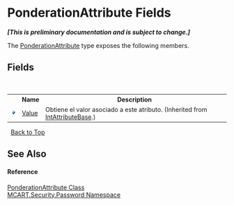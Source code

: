 # PonderationAttribute Fields
 _**\[This is preliminary documentation and is subject to change.\]**_

The <a href="e0961b2e-9924-96e7-6f63-1edaa45d5b24">PonderationAttribute</a> type exposes the following members.


## Fields
&nbsp;<table><tr><th></th><th>Name</th><th>Description</th></tr><tr><td>![Public field](media/pubfield.gif "Public field")</td><td><a href="dfb29de6-f9fa-72a5-9978-30e9329a9403">Value</a></td><td>
Obtiene el valor asociado a este atributo.
 (Inherited from <a href="840e75b5-30f2-e92c-e288-f453325910e3">IntAttributeBase</a>.)</td></tr></table>&nbsp;
<a href="#ponderationattribute-fields">Back to Top</a>

## See Also


#### Reference
<a href="e0961b2e-9924-96e7-6f63-1edaa45d5b24">PonderationAttribute Class</a><br /><a href="dbbe708a-6e0a-d3f8-20a0-94d530d6d526">MCART.Security.Password Namespace</a><br />